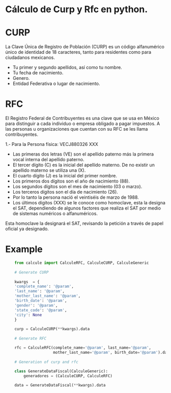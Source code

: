 # Cálculo de Curp y Rfc en python.

#  CURP

La Clave Única de Registro de Población (CURP) es un código alfanumérico único de identidad de 18 caracteres, tanto para residentes como para ciudadanos mexicanos.

* Tu primer y segundo apellidos, así como tu nombre.
* Tu fecha de nacimiento.
* Genero.
* Entidad Federativa o lugar de nacimiento.


# RFC

El Registro Federal de Contribuyentes es una clave que se usa en México para distinguir a cada individuo o empresa obligado a pagar impuestos. A las personas u organizaciones que cuentan con su RFC se les llama contribuyentes.

1.- Para la Persona física: VECJ880326 XXX

* Las primeras dos letras (VE) son el apellido paterno más la primera vocal interna del apellido paterno.
* El tercer dígito (C) es la inicial del apellido materno. De no existir un apellido materno se utiliza una (X).
* El cuarto dígito (J) es la inicial del primer nombre.
* Los primeros dos dígitos son el año de nacimiento (88).
* Los segundos dígitos son el mes de nacimiento (03 o marzo).
* Los terceros dígitos son el día de nacimiento (26).
* Por lo tanto la persona nació el veintiséis de marzo de 1988.
* Los últimos dígitos (XXX) se le conoce como homoclave, esta la designa el SAT, dependiendo de algunos factores que realiza el SAT por medio de sistemas numéricos o alfanuméricos.

Esta homoclave la designará el SAT, revisando la petición a través de papel oficial ya designado.

# Example
```python
	from calcule import CalculeRFC, CalculeCURP, CalculeGeneric
	
	# Generate CURP
	
	kwargs  = {
	'complete_name': '@param',
	'last_name': '@param',
	'mother_last_name': '@param',
	'birth_date': '@param',
	'gender': '@param',
	'state_code': '@param',
	'city': None
	}
	
	curp = CalculeCURP(**kwargs).data
	
	# Generate RFC

	rfc = CalculeRFC(complete_name='@param', last_name='@param',
					 mother_last_name='@param', birth_date='@param').data
	
	# Generation of curp and rfc
	
	class GenerateDataFiscal(CalculeGeneric):
		generadores = (CalculeCURP, CalculeRFC)

	data = GenerateDataFiscal(**kwargs).data

```
